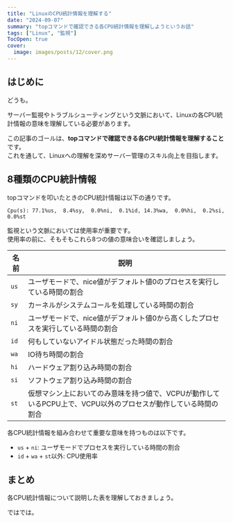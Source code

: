```yaml
---
title: "LinuxのCPU統計情報を理解する"
date: "2024-09-07"
summary: "topコマンドで確認できる各CPU統計情報を理解しようというお話"
tags: ["Linux", "監視"]
TocOpen: true
cover:
  image: images/posts/12/cover.png
---
```


## はじめに

どうも。

サーバー監視やトラブルシューティングという文脈において、Linuxの各CPU統計情報の意味を理解している必要があります。

この記事のゴールは、**topコマンドで確認できる各CPU統計情報を理解すること**です。  
これを通して、Linuxへの理解を深めサーバー管理のスキル向上を目指します。

## 8種類のCPU統計情報

topコマンドを叩いたときのCPU統計情報は以下の通りです。

```
Cpu(s): 77.1%us,  8.4%sy,  0.0%ni,  0.1%id, 14.3%wa,  0.0%hi,  0.2%si,  0.0%st
```

監視という文脈においては使用率が重要です。  
使用率の前に、そもそもこれら8つの値の意味合いを確認しましょう。

| 名前 | 説明                                                                                                           |
| ---- | -------------------------------------------------------------------------------------------------------------- |
| `us` | ユーザモードで、nice値がデフォルト値0のプロセスを実行している時間の割合                                        |
| `sy` | カーネルがシステムコールを処理している時間の割合                                                               |
| `ni` | ユーザモードで、nice値がデフォルト値0から高くしたプロセスを実行している時間の割合                              |
| `id` | 何もしていないアイドル状態だった時間の割合                                                                     |
| `wa` | IO待ち時間の割合                                                                                               |
| `hi` | ハードウェア割り込み時間の割合                                                                                 |
| `si` | ソフトウェア割り込み時間の割合                                                                                 |
| `st` | 仮想マシン上においてのみ意味を持つ値で、VCPUが動作しているPCPU上で、VCPU以外のプロセスが動作している時間の割合 |

各CPU統計情報を組み合わせて重要な意味を持つものは以下です。

- `us` + `ni`: ユーザモードでプロセスを実行している時間の割合
- `id` + `wa` + `st`以外: CPU使用率

## まとめ

各CPU統計情報について説明した表を理解しておきましょう。

ではでは。
